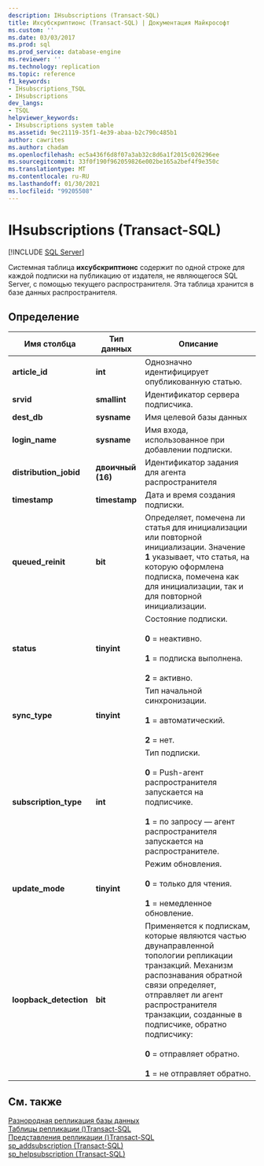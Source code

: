 ```yaml
---
description: IHsubscriptions (Transact-SQL)
title: Ихсубскриптионс (Transact-SQL) | Документация Майкрософт
ms.custom: ''
ms.date: 03/03/2017
ms.prod: sql
ms.prod_service: database-engine
ms.reviewer: ''
ms.technology: replication
ms.topic: reference
f1_keywords:
- IHsubscriptions_TSQL
- IHsubscriptions
dev_langs:
- TSQL
helpviewer_keywords:
- IHsubscriptions system table
ms.assetid: 9ec21119-35f1-4e39-abaa-b2c790c485b1
author: cawrites
ms.author: chadam
ms.openlocfilehash: ec5a436f6d8f07a3ab32c8d6a1f2015c026296ee
ms.sourcegitcommit: 33f0f190f962059826e002be165a2bef4f9e350c
ms.translationtype: MT
ms.contentlocale: ru-RU
ms.lasthandoff: 01/30/2021
ms.locfileid: "99205508"
---
```

# <a name="ihsubscriptions-transact-sql"></a>IHsubscriptions (Transact-SQL)
[!INCLUDE [SQL Server](../../includes/applies-to-version/sqlserver.md)]

  Системная таблица **ихсубскриптионс** содержит по одной строке для каждой подписки на публикацию от издателя, не являющегося SQL Server, с помощью текущего распространителя. Эта таблица хранится в базе данных распространителя.  
  
## <a name="definition"></a>Определение  
  
|Имя столбца|Тип данных|Описание|  
|-----------------|---------------|-----------------|  
|**article_id**|**int**|Однозначно идентифицирует опубликованную статью.|  
|**srvid**|**smallint**|Идентификатор сервера подписчика.|  
|**dest_db**|**sysname**|Имя целевой базы данных|  
|**login_name**|**sysname**|Имя входа, использованное при добавлении подписки.|  
|**distribution_jobid**|**двоичный (16)**|Идентификатор задания для агента распространителя|  
|**timestamp**|**timestamp**|Дата и время создания подписки.|  
|**queued_reinit**|**bit**|Определяет, помечена ли статья для инициализации или повторной инициализации. Значение **1** указывает, что статья, на которую оформлена подписка, помечена как для инициализации, так и для повторной инициализации.|  
|**status**|**tinyint**|Состояние подписки.<br /><br /> **0** = неактивно.<br /><br /> **1** = подписка выполнена.<br /><br /> **2** = активно.|  
|**sync_type**|**tinyint**|Тип начальной синхронизации.<br /><br /> **1** = автоматический.<br /><br /> **2** = нет.|  
|**subscription_type**|**int**|Тип подписки.<br /><br /> **0** = Push-агент распространителя запускается на подписчике.<br /><br /> **1** = по запросу — агент распространителя запускается на распространителе.|  
|**update_mode**|**tinyint**|Режим обновления.<br /><br /> **0** = только для чтения.<br /><br /> **1** = немедленное обновление.|  
|**loopback_detection**|**bit**|Применяется к подпискам, которые являются частью двунаправленной топологии репликации транзакций. Механизм распознавания обратной связи определяет, отправляет ли агент распространителя транзакции, созданные в подписчике, обратно подписчику:<br /><br /> **0** = отправляет обратно.<br /><br /> **1** = не отправляет обратно.|  
  
## <a name="see-also"></a>См. также  
 [Разнородная репликация базы данных](../../relational-databases/replication/non-sql/heterogeneous-database-replication.md)   
 [Таблицы репликации &#40;&#41;Transact-SQL ](../../relational-databases/system-tables/replication-tables-transact-sql.md)   
 [Представления репликации &#40;&#41;Transact-SQL ](../../relational-databases/system-views/replication-views-transact-sql.md)   
 [sp_addsubscription &#40;Transact-SQL&#41;](../../relational-databases/system-stored-procedures/sp-addsubscription-transact-sql.md)   
 [sp_helpsubscription &#40;Transact-SQL&#41;](../../relational-databases/system-stored-procedures/sp-helpsubscription-transact-sql.md)  
  
  
